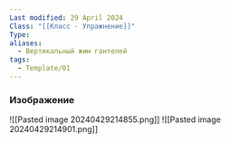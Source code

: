 ```yaml
---
Last modified: 29 April 2024
Class: "[[Класс - Упражнение]]"
Type: 
aliases:
  - Вертикальный жим гантелей
tags:
  - Template/01
---
```

### Изображение
![[Pasted image 20240429214855.png]]
![[Pasted image 20240429214901.png]]